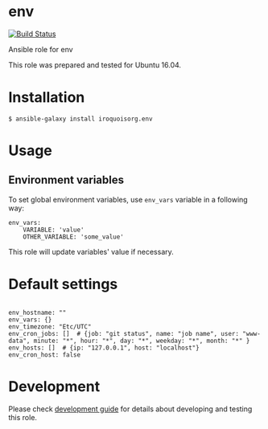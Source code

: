 # env

[![Build Status](https://travis-ci.com/iroquoisorg/ansible-role-env.svg?branch=master)](https://travis-ci.com/iroquoisorg/ansible-role-env)

Ansible role for env

This role was prepared and tested for Ubuntu 16.04.

# Installation

`$ ansible-galaxy install iroquoisorg.env`

# Usage

## Environment variables

To set global environment variables, use `env_vars` variable in a following way:

```
env_vars:
    VARIABLE: 'value'
    OTHER_VARIABLE: 'some_value'
```

This role will update variables' value if necessary.

# Default settings

```

env_hostname: ""
env_vars: {}
env_timezone: "Etc/UTC"
env_cron_jobs: []  # {job: "git status", name: "job name", user: "www-data", minute: "*", hour: "*", day: "*", weekday: "*", month: "*" }
env_hosts: []  # {ip: "127.0.0.1", host: "localhost"}
env_cron_host: false

```

# Development

Please check [development guide](DEVELOPMENT.md) for details about developing and testing this role.
